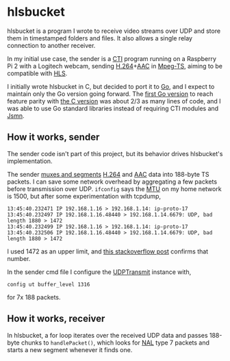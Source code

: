 # hlsbucket

hlsbucket is a program I wrote to receive video streams over UDP and
store them in timestamped folders and files. It also allows a single
relay connection to another receiver.

In my initial use case, the sender is a
[CTI](https://github.com/jamieguinan/cti) program running on a Raspberry Pi 2
with a Logitech webcam,
sending [H.264](https://en.wikipedia.org/wiki/H.264/MPEG-4_AVC)+[AAC](https://en.wikipedia.org/wiki/Advanced_Audio_Coding) in [Mpeg-TS](https://en.wikipedia.org/wiki/MPEG_transport_stream),
aiming to be compatible with [HLS](https://en.wikipedia.org/wiki/HTTP_Live_Streaming).

I initially wrote hlsbucket in C, but decided to port it to [Go](https://golang.org/),
and I expect to maintain only the Go version going forward. The
[first Go version](https://github.com/jamieguinan/hlsbucket/blob/aedbb8232692ab92f78bd0e2b0faab5e8e4c1986/hlsbucket.go) to reach feature parity with [the C version](https://github.com/jamieguinan/hlsbucket/blob/aedbb8232692ab92f78bd0e2b0faab5e8e4c1986/hlsbucket.c)
was about 2/3 as many lines of code, and I was able to use Go standard libraries instead of requiring CTI modules and [Jsmn](https://github.com/zserge/jsmn).

## How it works, sender

The sender code isn't part of this project, but its behavior drives hlsbucket's
implementation.

The sender [muxes and segments](https://github.com/jamieguinan/cti/blob/master/MpegTSMux.c)
[H.264](https://github.com/jamieguinan/cti/blob/master/RPiH264Enc.c)
and [AAC](https://github.com/jamieguinan/cti/blob/master/AAC.c)
data into 188-byte TS packets. I can save some network overhead by
aggregating a few packets before transmission over UDP.
`ifconfig` says the [MTU](https://en.wikipedia.org/wiki/Maximum_transmission_unit)
on my home network is 1500, but after some experimentation with tcpdump,

    13:45:40.232471 IP 192.168.1.16 > 192.168.1.14: ip-proto-17
    13:45:40.232497 IP 192.168.1.16.48440 > 192.168.1.14.6679: UDP, bad length 1880 > 1472
    13:45:40.232499 IP 192.168.1.16 > 192.168.1.14: ip-proto-17
    13:45:40.232506 IP 192.168.1.16.48440 > 192.168.1.14.6679: UDP, bad length 1880 > 1472

I used 1472 as an upper limit, and [this stackoverflow post](https://stackoverflow.com/questions/14993000/the-most-reliable-and-efficient-udp-packet-size) confirms that number.

In the sender cmd file I configure the [UDPTransmit](https://github.com/jamieguinan/cti/blob/master/UDPTransmit.c) instance with,

    config ut buffer_level 1316

for 7x 188 packets.

## How it works, receiver

In hlsbucket, a for loop iterates over the received UDP data and
passes 188-byte chunks to `handlePacket()`, which looks for
[NAL](https://en.wikipedia.org/wiki/Network_Abstraction_Layer) type 7
packets and starts a new segment whenever it finds one.

